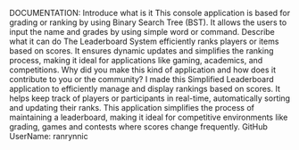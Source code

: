 DOCUMENTATION:
Introduce what is it
This console application is based for grading or ranking by using Binary Search Tree (BST). It allows the users to input the name and grades by using simple word or command.
Describe what it can do
The Leaderboard System efficiently ranks players or items based on scores. It ensures dynamic updates and simplifies the ranking process, making it ideal for applications like gaming, academics, and competitions.
Why did you make this kind of application and how does it contribute to you or the community?
I made this Simplified Leaderboard application to efficiently manage and display rankings based on scores. It helps keep track of players or participants in real-time, automatically sorting and updating their ranks. This application simplifies the process of maintaining a leaderboard, making it ideal for competitive environments like grading, games and contests where scores change frequently. 
GitHub UserName: ranrynnic
